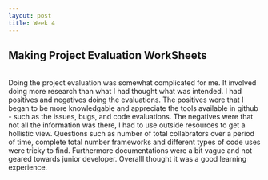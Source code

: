 ```yaml
---
layout: post
title: Week 4
---
```



## Making Project Evaluation WorkSheets
<br>
  Doing the project evaluation was somewhat complicated for me. It involved doing more research
  than what I had thought what was intended. I had positives and negatives doing the evaluations. The positives were 
  that I began to be more knowledgable and appreciate the tools available in github - such as the issues, bugs, and code 
  evaluations. The negatives were that not all the information was there, I had to use outside resources to get a hollistic view.
  Questions such as number of total collabrators over a period of time, complete total number frameworks and 
  different types of code uses were tricky to find. Furthermore documentations were a bit vague and not geared towards junior developer.
  OverallI thought it was a good learning experience.
  <br>
  
